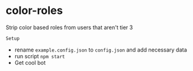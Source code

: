 # color-roles
Strip color based roles from users that aren't tier 3


```Setup```

- rename `example.config.json` to `config.json` and add necessary data
- run script `npm start`
- Get cool bot

